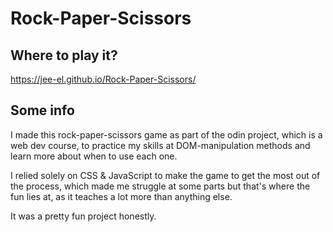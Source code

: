 # Rock-Paper-Scissors

## Where to play it?
https://jee-el.github.io/Rock-Paper-Scissors/

## Some info
I made this rock-paper-scissors game as part of the odin project, which is a web dev course, to practice my skills at DOM-manipulation methods and learn more about when to use each one.

I relied solely on CSS & JavaScript to make the game to get the most out of the process, which made me struggle at some parts but that's where the fun lies at, as it teaches a lot more than anything else.

It was a pretty fun project honestly.